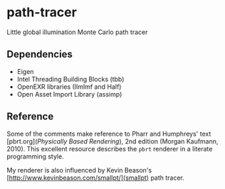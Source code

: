 path-tracer
===========

Little global illumination Monte Carlo path tracer

Dependencies
------------
* Eigen
* Intel Threading Building Blocks (tbb)
* OpenEXR libraries (IlmImf and Half)
* Open Asset Import Library (assimp) 

Reference
---------
Some of the comments make reference to Pharr and Humphreys' text
[pbrt.org](*Physically Based Rendering*), 2nd edition (Morgan Kaufmann, 2010).
This excellent resource describes the `pbrt` renderer in a literate
programming style.

My renderer is also influenced by Kevin Beason's
[http://www.kevinbeason.com/smallpt/](smallpt) path tracer.
